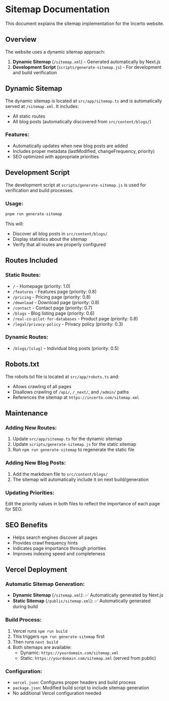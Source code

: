# Sitemap Documentation

This document explains the sitemap implementation for the Incerto website.

## Overview

The website uses a dynamic sitemap approach:

1. **Dynamic Sitemap** (`/sitemap.xml`) - Generated automatically by Next.js
2. **Development Script** (`scripts/generate-sitemap.js`) - For development and build verification

## Dynamic Sitemap

The dynamic sitemap is located at `src/app/sitemap.ts` and is automatically served at `/sitemap.xml`. It includes:

- All static routes
- All blog posts (automatically discovered from `src/content/blogs/`)

### Features:

- Automatically updates when new blog posts are added
- Includes proper metadata (lastModified, changeFrequency, priority)
- SEO optimized with appropriate priorities

## Development Script

The development script at `scripts/generate-sitemap.js` is used for verification and build processes.

### Usage:

```bash
pnpm run generate-sitemap
```

This will:

- Discover all blog posts in `src/content/blogs/`
- Display statistics about the sitemap
- Verify that all routes are properly configured

## Routes Included

### Static Routes:

- `/` - Homepage (priority: 1.0)
- `/features` - Features page (priority: 0.8)
- `/pricing` - Pricing page (priority: 0.8)
- `/download` - Download page (priority: 0.8)
- `/contact` - Contact page (priority: 0.7)
- `/blogs` - Blog listing page (priority: 0.6)
- `/real-co-pilot-for-databases` - Product page (priority: 0.8)
- `/legal/privacy-policy` - Privacy policy (priority: 0.3)

### Dynamic Routes:

- `/blogs/[slug]` - Individual blog posts (priority: 0.5)

## Robots.txt

The robots.txt file is located at `src/app/robots.ts` and:

- Allows crawling of all pages
- Disallows crawling of `/api/`, `/_next/`, and `/admin/` paths
- References the sitemap at `https://incerto.com/sitemap.xml`

## Maintenance

### Adding New Routes:

1. Update `src/app/sitemap.ts` for the dynamic sitemap
2. Update `scripts/generate-sitemap.js` for the static sitemap
3. Run `npm run generate-sitemap` to regenerate the static file

### Adding New Blog Posts:

1. Add the markdown file to `src/content/blogs/`
2. The sitemap will automatically include it on next build/generation

### Updating Priorities:

Edit the priority values in both files to reflect the importance of each page for SEO.

## SEO Benefits

- Helps search engines discover all pages
- Provides crawl frequency hints
- Indicates page importance through priorities
- Improves indexing speed and completeness

## Vercel Deployment

### Automatic Sitemap Generation:

- **Dynamic Sitemap** (`/sitemap.xml`): ✅ Automatically generated by Next.js
- **Static Sitemap** (`/public/sitemap.xml`): ✅ Automatically generated during build

### Build Process:

1. Vercel runs `npm run build`
2. This triggers `npm run generate-sitemap` first
3. Then runs `next build`
4. Both sitemaps are available:
   - Dynamic: `https://yourdomain.com/sitemap.xml`
   - Static: `https://yourdomain.com/sitemap.xml` (served from public)

### Configuration:

- `vercel.json`: Configures proper headers and build process
- `package.json`: Modified build script to include sitemap generation
- No additional Vercel configuration needed
